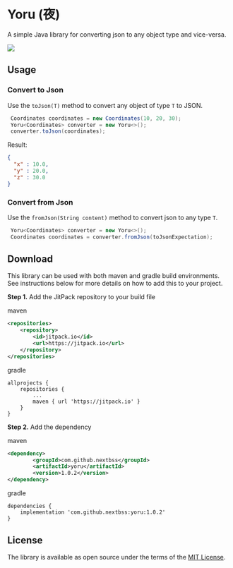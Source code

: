 # Yoru (夜)
A simple Java library for converting json to any object type and vice-versa.

[![](https://img.shields.io/badge/next-opensource-blue.svg)](https://www.nextbss.co.ao)

Usage
---------------

### Convert to Json
Use the ```toJson(T)``` method to convert any object of type ```T``` to JSON.
```java
 Coordinates coordinates = new Coordinates(10, 20, 30);
 Yoru<Coordinates> converter = new Yoru<>();
 converter.toJson(coordinates);
```

Result:
```json
{
  "x" : 10.0,
  "y" : 20.0,
  "z" : 30.0
}
```

### Convert from Json
Use the ```fromJson(String content)``` method to convert json to any type ```T```.
```java
 Yoru<Coordinates> converter = new Yoru<>();
 Coordinates coordinates = converter.fromJson(toJsonExpectation);
```


Download
---------------

This library can be used with both maven and gradle build environments. See instructions below
for more details on how to add this to your project.

**Step 1.** Add the JitPack repository to your build file

maven
```xml
<repositories>
    <repository>
        <id>jitpack.io</id>
        <url>https://jitpack.io</url>
    </repository>
</repositories>
```

gradle
```
allprojects {
    repositories {
        ...
        maven { url 'https://jitpack.io' }
    }
}
```

**Step 2.** Add the dependency

maven 
```xml
<dependency>
        <groupId>com.github.nextbss</groupId>
        <artifactId>yoru</artifactId>
        <version>1.0.2</version>
</dependency>
```

gradle
```
dependencies {
    implementation 'com.github.nextbss:yoru:1.0.2'
}
```

License
----------------


The library is available as open source under the terms of the [MIT License](http://opensource.org/licenses/MIT).
